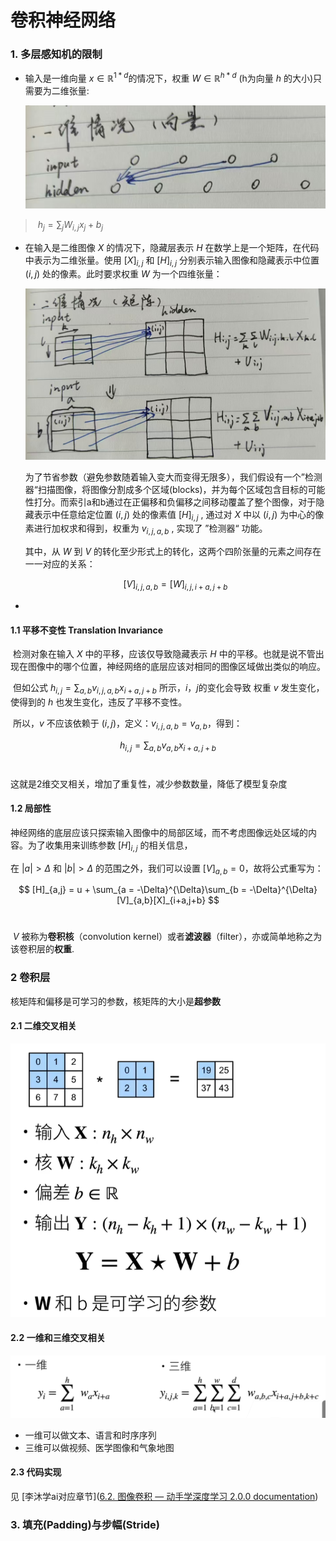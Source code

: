 # 卷积神经网络

### 1. 多层感知机的限制

- 输入是一维向量 $x \in \mathbb{R}^{1*d}$的情况下，权重 $W\in \mathbb{R}^{h*d}$ (h为向量 $h$ 的大小)只需要为二维张量:

  ![image-20250301145818180](./Convolution.assets/image-20250301145818180.png)

> ​	$h_j = \sum_{j}{W_{i,j}{x_j}} + b_j$

- 在输入是二维图像 $X$ 的情况下，隐藏层表示 $H$ 在数学上是一个矩阵，在代码中表示为二维张量。使用 $[X]_{i,j}$ 和 $[H]_{i,j}$ 分别表示输入图像和隐藏表示中位置 $(i,j)$ 处的像素。此时要求权重 $W$ 为一个四维张量：

  ![image-20250301150053475](./Convolution.assets/image-20250301150053475.png)

  为了节省参数（避免参数随着输入变大而变得无限多），我们假设有一个”检测器“扫描图像，将图像分割成多个区域(blocks)，并为每个区域包含目标的可能性打分。而索引a和b通过在正偏移和负偏移之间移动覆盖了整个图像，对于隐藏表示中任意给定位置 $( i , j )$ 处的像素值 $[H]_{i,j}$ , 通过对 $X$ 中以 $(i,j)$ 为中心的像素进行加权求和得到，权重为 $v_{i,j,a,b}$ , 实现了 ”检测器“ 功能。

  其中，从 $W$ 到 $V$ 的转化至少形式上的转化，这两个四阶张量的元素之间存在一一对应的关系：
  
  
  
  $$
  [V]_{i,j,a,b} = [W]_{i,j,i+a,j+b}
  $$
  
- 



#### 1.1 平移不变性 Translation Invariance

​	检测对象在输入 $X$ 中的平移，应该仅导致隐藏表示 $H$ 中的平移。也就是说不管出现在图像中的哪个位置，神经网络的底层应该对相同的图像区域做出类似的响应。

​	但如公式 $h_{i,j} = \sum_{a,b}{v_{i,j,a,b}{x_{i+a,j+b}}}$ 所示，$i，j$的变化会导致 权重 $v$ 发生变化，使得到的 $h$ 也发生变化，违反了平移不变性。

​	所以，$v$ 不应该依赖于 $(i,j)$，定义：$v_{i,j,a,b} = v_{a,b}$，得到：



$$
h_{i,j} = \sum_{a,b}{v_{a,b}}{x_{i+a,j+b}}
$$
​	

这就是2维交叉相关，增加了重复性，减少参数数量，降低了模型复杂度



#### 1.2 局部性

​	神经网络的底层应该只探索输入图像中的局部区域，而不考虑图像远处区域的内容。为了收集用来训练参数 $[H]_{i,j}$ 的相关信息，

在 $|a|> \Delta$ 和 $|b| > \Delta$ 的范围之外，我们可以设置 $[V]_{a,b} = 0$，故将公式重写为：



$$
[H]_{a,j} = u + \sum_{a = -\Delta}^{\Delta}\sum_{b = -\Delta}^{\Delta}[V]_{a,b}[X]_{i+a,j+b}
$$
​	

​	$V$ 被称为**卷积核**（convolution kernel）或者**滤波器**（filter），亦或简单地称之为该卷积层的**权重**.



### 2 卷积层

核矩阵和偏移是可学习的参数，核矩阵的大小是**超参数**

#### 2.1 二维交叉相关

![image-20250301162234639](./Convolution.assets/image-20250301162234639.png)

#### 2.2 一维和三维交叉相关

![image-20250301162419126](./Convolution.assets/image-20250301162419126.png)

- 一维可以做文本、语言和时序序列
- 三维可以做视频、医学图像和气象地图

#### 2.3 代码实现

见 [李沐学ai对应章节]([6.2. 图像卷积 — 动手学深度学习 2.0.0 documentation](https://zh-v2.d2l.ai/chapter_convolutional-neural-networks/conv-layer.html#id4))



### 3. 填充(Padding)与步幅(Stride)

